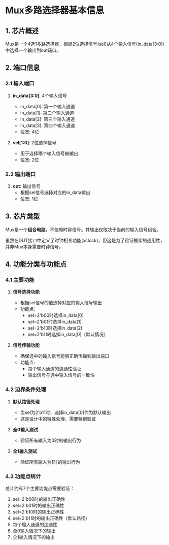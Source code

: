 # Mux多路选择器基本信息

## 1. 芯片概述

Mux是一个4选1多路选择器，根据2位选择信号(sel)从4个输入信号(in_data[3:0])中选择一个输出到out端口。

## 2. 端口信息

### 2.1 输入端口

1. **in_data[3:0]**: 4个输入信号
   - in_data[0]: 第一个输入通道
   - in_data[1]: 第二个输入通道
   - in_data[2]: 第三个输入通道
   - in_data[3]: 第四个输入通道
   - 位宽: 4位

2. **sel[1:0]**: 2位选择信号
   - 用于选择哪个输入信号被输出
   - 位宽: 2位

### 2.2 输出端口

1. **out**: 输出信号
   - 根据sel信号选择对应的in_data输出
   - 位宽: 1位

## 3. 芯片类型

Mux是一个**组合电路**，不依赖时钟信号。其输出仅取决于当前的输入信号组合。

虽然在DUT接口中定义了时钟相关功能(xclock)，但这是为了验证框架的通用性，并非Mux本身需要时钟信号。

## 4. 功能分类与功能点

### 4.1 主要功能

1. **信号选择功能**
   - 根据sel信号的值选择对应的输入信号输出
   - 功能点:
     - sel=2'b00时选择in_data[0]
     - sel=2'b01时选择in_data[1]
     - sel=2'b10时选择in_data[2]
     - sel=2'b11时选择in_data[0]（默认情况）

2. **信号传输功能**
   - 确保选中的输入信号能够正确传输到输出端口
   - 功能点:
     - 每个输入通道的连通性验证
     - 输出信号与选中输入信号的一致性

### 4.2 边界条件处理

1. **默认路径处理**
   - 当sel为2'b11时，选择in_data[0]作为默认输出
   - 这是设计中的特殊处理，需要特别验证

2. **全0输入测试**
   - 验证所有输入为0时的输出行为

3. **全1输入测试**
   - 验证所有输入为1时的输出行为

### 4.3 功能点统计

总计约有7个主要功能点需要验证：
1. sel=2'b00时的输出正确性
2. sel=2'b01时的输出正确性
3. sel=2'b10时的输出正确性
4. sel=2'b11时的输出正确性（默认路径）
5. 每个输入通道的连通性
6. 全0输入情况下的输出
7. 全1输入情况下的输出